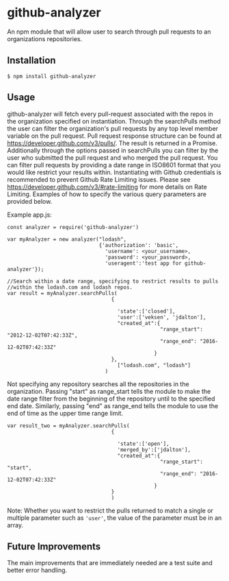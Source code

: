 # github-analyzer
An npm module that will allow user to search through pull requests to an organizations repositories.

## Installation

```
$ npm install github-analyzer
```
## Usage

github-analyzer will fetch every pull-request associated with the repos in the organization specified on instantiation.  Through the searchPulls method the user can filter the organization's pull requests by any top level member variable on the pull request.  Pull request response structure can be found at https://developer.github.com/v3/pulls/.  The result is returned in a Promise. Additionally through the options passed in searchPulls you can filter by the user who submitted the pull request and who merged the pull request.  You can filter pull requests by providing a date range in ISO8601 format that you would like restrict your results within.  Instantiating with Github credentials is recommended to prevent Github Rate Limiting issues.  Please see https://developer.github.com/v3/#rate-limiting for more details on Rate Limiting.  Examples of how to specify the various query parameters are provided below.  


Example app.js:
```
const analyzer = require('github-analyzer')

var myAnalyzer = new analyzer("lodash",
                              {'authorization': 'basic',
                                'username': <your_username>,
                                'password': <your_password>,
                                'useragent':'test app for github-analyzer'});

//Search within a date range, specifying to restrict results to pulls
//within the lodash.com and lodash repos.
var result = myAnalyzer.searchPulls(
                                  {

                                    'state':['closed'],
                                    'user':['veksen', 'jdalton'],
                                    "created_at":{
                                                  "range_start": "2012-12-02T07:42:33Z",
                                                  "range_end": "2016-12-02T07:42:33Z"
                                                }
                                  },
                                    ["lodash.com", "lodash"]
                                )
```
Not specifying any repository searches all the repositories in the organization.  Passing "start" as range_start tells the module to make the date range filter from the beginning of the repository until to the specified end date. Similarly, passing "end" as range_end tells the module to use the end of time as the upper time range limit.
```
var result_two = myAnalyzer.searchPulls(
                                  {

                                    'state':['open'],
                                    'merged_by':['jdalton'],
                                    "created_at":{
                                                  "range_start": "start",
                                                  "range_end": "2016-12-02T07:42:33Z"
                                                }
                                  }  
                                  )
```
Note: Whether you want to restrict the pulls returned to match a single or multiple parameter such as ```'user'```, the value of the parameter must be in an array.

## Future Improvements

The main improvements that are immediately needed are a test suite and better error handling.
